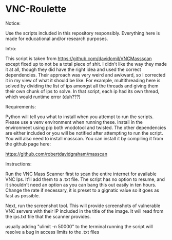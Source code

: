 # VNC-Roulette
Notice:

Use the scripts included in this repository responsibly. Everything here is made for educational and/or research purposes.

Intro:

This script is taken from https://github.com/davidomil/VNCMassscan except fixed up to not be a total piece of shit. I didn't like the way they made it at all, though they did have the right idea and used the correct dependencies. Their approach was very weird and awkward, so I corrected it in my view of what it should be like. For example, multithreading here is solved by dividing the list of ips amongst all the threads and giving them their own chunk of ips to solve. In that script, each ip had its own thread, which would runtime error (duh???)

Requirements:

Python will tell you what to install when you attempt to run the scripts. Please use a venv environment when running these. Install in the environment using pip both vncdotool and twisted. The other dependencies are either included or you will be notified after attempting to run the script. You will also need to install masscan. You can install it by compiling it from the github page here:

https://github.com/robertdavidgraham/masscan

Instructions:

Run the VNC Mass Scanner first to scan the entire internet for available VNC Ips. It'll add them to a .txt file. The script has no option to resume, and it shouldn't need an option as you can bang this out easily in ten hours. Change the rate if necessary, it is preset to a gignatic value so it goes as fast as possible.

Next, run the screenshot tool. This will provide screenshots of vulnerable VNC servers with their IP included in the title of the image. It will read from the ips.txt file that the scanner provides.

usually adding "ulimit -n 50000" to the terminal running the script will resolve a bug in access limits to the .txt files